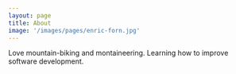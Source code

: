 ```yaml
---
layout: page
title: About
image: '/images/pages/enric-forn.jpg'
---
```


Love mountain-biking and montaineering. Learning how to improve software development.